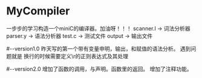 # MyCompiler
一步步的学习构造一个miniC的编译器。加油呀！！！
scanner.l -> 词法分析器 
parser.y  -> 语法分析器
test.c    -> 测试文件
output	  -> 输出文件

#--version1.0
昨天写的第一个带有变量申明，输出，和赋值的语法分析。
遇到问题就是 换行的时候需要定义\r的正则表达式及其处理

#--version2.0
增加了函数的调用，与声明。函数里的返回。
增加了注释功能。


